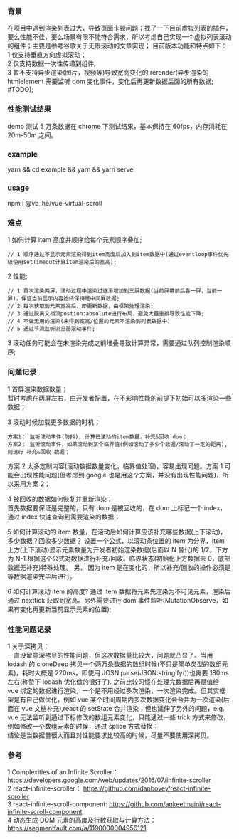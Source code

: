 ### 背景

在项目中遇到渲染列表过大，导致页面卡顿问题；找了一下目前虚拟列表的插件，要么性能不佳，要么场景有限不能符合需求，所以考虑自己实现一个虚拟列表滚动的组件；主要是参考谷歌关于无限滚动的文章实现；
目前版本功能和特点如下：  
1 仅支持垂直方向虚拟滚动；  
2 仅支持数据一次性传递到组件;  
3 暂不支持异步渲染(图片，视频等)导致宽高变化的 rerender(异步渲染的 htmlelement 需要监听 dom 变化事件，变化后再更新数据后面的所有数据; #TODO);

### 性能测试结果

demo 测试 5 万条数据在 chrome 下测试结果，基本保持在 60fps，内存消耗在 20m-50m 之间。

### example

yarn && cd example && yarn && yarn serve

### usage

npm i @vb_he/vue-virtual-scroll

### 难点

1 如何计算 item 高度并顺序给每个元素顺序叠加;

```
// 1 顺序通过不显示元素渲染得到item高度后加入到item数据中(通过eventloop事件优先级使用setTimeout计算item渲染后的宽高);
```

2 性能;

```
// 1 首次渲染两屏，滚动过程中渲染过逐渐增加到三屏数据(当前屏幕前后各一屏，当前一屏)，保证当前显示内容始终保持是中间屏数据;
// 2 每次获取到元素宽高后，即更新数据，由框架处理渲染;
// 3 通过脱离文档流postion:absolute进行布局，避免大量重排导致性能下降;
// 4 不做无用的渲染(未得到宽高/位置的元素不渲染到列表数据中)
// 5 通过节流监听浏览器滚动事件;
```

3 滚动任务可能会在未渲染完成之前堆叠导致计算异常，需要通过队列控制渲染顺序;

### 问题记录

1 首屏渲染数据数量；  
暂时考虑在两屏左右，由开发者配置，在不影响性能的前提下初始可以多渲染一些数据；

3 滚动时候加载更多数据的时机；

```
方案1： 监听滚动事件(防抖), 计算已滚动的item数量，补充&回收 dom；
方案2： 监听滚动事件，如果滚动到某个临界值(例如滚动了多少个数据/滚动了一定的距离), 则进行 补充&回收 数据；
```

方案 2 太多定制内容(滚动数据数量变化，临界值处理)，容易出现问题。方案 1 可能会出现性能问题(但考虑到 google 也是用这个方案，并没有出现性能问题)，所以采用方案 2；

4 被回收的数据如何恢复并重新渲染；  
首先数据要保证是完整的，只有 dom 是被回收的，在 dom 上标记一个 index，通过 index 快速查询到需要渲染的数据；

5 如何计算滚动的 item 数量，在滚动后如何计算应该补充哪些数据(上下滚动)， 多少数据？回收多少数据？
设置一个公式，以滚动条位置的 item 为分界，item 上方(上下滚动)显示元素数量为开发者初始渲染数据(后面以 N 替代)的 1/2，下方为 N-1.根据这个公式对数据进行补充/回收。临界状态(初始化上方数据未 0，底部数据无补充)特殊处理。
另， 因为 item 是在变化的，所以补充/回收的操作必须是等数据渲染完毕后进行。

6 如何计算滚动 item 的高度?
通过 item 数据将元素先渲染为不可见元素，渲染后通过 nexttick 获取到宽高。另外需要进行 dom 事件监听(MutationObserve，如果有变化再更新当前显示元素的位置);

### 性能问题记录

1 关于深拷贝；  
一直没留意深拷贝的性能问题，但这次数据量比较大，问题就凸显了。当用 lodash 的 cloneDeep 拷贝一个两万条数据的数组时候(不只是简单类型的数组元素)，耗时大概是 220ms，即使用 JOSN.parse(JSON.stringify())也需要 180ms 左右(称赞下 lodash 优化做的很好了).
之前比较习惯在处理完数据后再赋值给 vue 绑定的数据进行渲染，一个是不用经过多次渲染，一次渲染完成。但其实框架是有自己做优化，例如 vue 某个时间周期内多次数据变化会合并为一次渲染(后面在 vue 文档补充),react 的 setState 合并渲染；但也延伸了另外的问题，e.g.
vue 无法监听到通过下标修改的数组元素变化，只能通过一些 trick 方式来修改，例如修改一个数组元素的时候，通过 splice 方式替换；  
结论是当数据量很大而且对性能要求比较高的时候，尽量不要使用深拷贝。

### 参考

1 Complexities of an Infinite Scroller：https://developers.google.com/web/updates/2016/07/infinite-scroller  
2 react-infinite-scroller： https://github.com/danbovey/react-infinite-scroller  
3 react-infinite-scroll-component: https://github.com/ankeetmaini/react-infinite-scroll-component  
4 动态生成 DOM 元素的高度及行数获取与计算方法： https://segmentfault.com/a/1190000004956121
